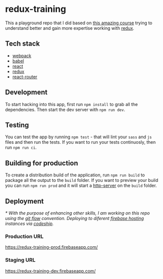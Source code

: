 redux-training
==============
This a playground repo that I did based on [this amazing course](https://egghead.io/series/getting-started-with-redux) trying to understand better and gain more expertise working with [redux](https://github.com/rackt/redux).

## Tech stack
- [webpack](https://webpack.github.io/)
- [babel](https://github.com/babel/babel-loader)
- [react](http://facebook.github.io/react/)
- [redux](https://github.com/rackt/redux/)
- [react-router](https://github.com/rackt/react-router)

## Development
To start hacking into this app, first run `npm install` to grab all the dependencies. Then start the dev server with `npm run dev`.

## Testing
You can test the app by running `npm test` - that will lint your `sass` and `js` files and then run the tests. If you want to run your tests continuosly, then run `npm run ci`.

## Building for production
To create a distribution build of the application, run `npm run build` to package all the output to the `build` folder. If you want to preview your build you can run `npm run prod` and it will start a [http-server](https://www.npmjs.com/package/http-server) on the `build` folder.

## Deployment
*\* With the purpose of enhancing other skills, I am working on this repo using the [git flow](https://github.com/nvie/gitflow) convention. Deploying to diferent [firebase hosting](https://www.firebase.com/docs/hosting/) instances via [codeship](http://codeship.io).*

### Production URL
https://redux-training-prod.firebaseapp.com/

### Staging URL
https://redux-training-dev.firebaseapp.com/
